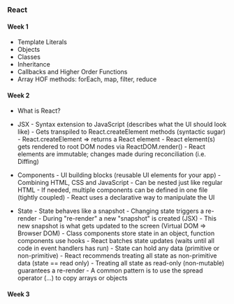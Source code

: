 ### React

#### Week 1

  * Template Literals
  * Objects
  * Classes
  * Inheritance
  * Callbacks and Higher Order Functions
  * Array HOF methods: forEach, map, filter, reduce

#### Week 2

  * What is React?
  * JSX 
        - Syntax extension to JavaScript (describes what the UI should look like)
        - Gets transpiled to React.createElement methods (syntactic sugar)
        - React.createElement => returns a React element
        - React element(s) gets rendered to root DOM nodes via ReactDOM.render()
        - React elements are immutable; changes made during reconciliation (i.e. Diffing)

  * Components 
        - UI building blocks (reusable UI elements for your app)
        - Combining HTML, CSS and JavaScript <ComponentName />
        - Can be nested just like regular HTML
        - If needed, multiple components can be defined in one file (tightly coupled)
        - React uses a declarative way to manipulate the UI

  * State
        - State behaves like a snapshot
        - Changing state triggers a re-render
        - During "re-render" a new "snapshot" is created (JSX)
        - This new snapshot is what gets updated to the screen (Virtual DOM => Browser DOM)
        - Class components store state in an object, function components use hooks
        - React batches state updates (waits until all code in event handlers has run)
        - State can hold any data (primitive or non-primitive)
        - React recommends treating all state as non-primitive data (state == read only)
        - Treating all state as read-only (non-mutable) guarantees a re-render
        - A common pattern is to use the spread operator (...) to copy arrays or objects

#### Week 3



  